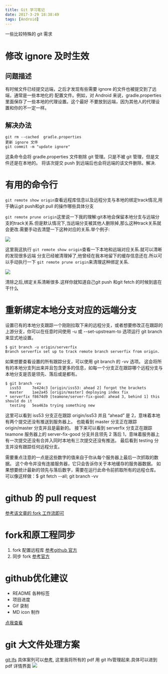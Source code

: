 ```yaml
---
title: Git 学习笔记
date: 2017-3-29 18:38:49
tags: [Android]
---
```

 一些比较特殊的 git 需求<!-- more -->
# 修改 ignore 及时生效
## 问题描述
有时候文件已经提交远端，之后才发现有些需要 ignore 的文件也被提交到了远端，通常是一些本地化的
配置文件。例如，对 Android 来说，gradle.properties 里面保存了一些本地的代理设置。这个最好
不要放到远端，因为其他人的代理设置和你的不一定一样。
## 解决办法
 ```
 git rm --cached  gradle.properties
 更新 ignore 文件
 git commit -m "update ignore"
 ```
这条命令会将 gradle.properties 文件剔除 git 管理。只是不被 git 管理，但是文件还是在本地的。
将该次提交 push 到远端后也会将远端的该文件删除。解决.

# 有用的命令行
`git remote show origin`查看远程库信息以及远程分支与本地的绑定track情况,用于确认git push和git pull 的操作哪些具体分支

`git remote prune origin`这里说一下我的理解:git本地会保留本地分支与远端分支的track关系.但是默认情况下,当远端分支被其他人删除掉,那么这种track关系就会更改.需要手动去清楚一下这种对应的关系.举个例子:

![](https://blog-image-1257302654.cos.ap-guangzhou.myqcloud.com/2018-08-24-043419.jpg)

这里我这执行
`git remote show origin`查看一下本地和远端对应关系.就可以清晰的发现很多远端
分支已经被清理掉了,他曾经在我本地留下的缓存信息还在.所以可以手动执行一下
`git remote prune origin`来清理这种绑定关系.

![](https://ws2.sinaimg.cn/large/006tNc79gy1fqjanc6kusj30og0uqdls.jpg)

清除之后,绑定关系清晰很多.这样你就知道自己git push 和git fetch 的时候到底在干什么

# 重新绑定本地分支对应的远端分支

设置已有的本地分支跟踪一个刚刚拉取下来的远程分支，或者想要修改正在跟踪的上游分支，你可以在任意时间使用 -u 或 --set-upstream-to 选项运行 git branch 来显式地设置。
```
$ git branch -u origin/serverfix
Branch serverfix set up to track remote branch serverfix from origin.
```

如果想要查看设置的所有跟踪分支，可以使用 git branch 的 -vv 选项。 这会将所有的本地分支列出来并且包含更多的信息，如每一个分支正在跟踪哪个远程分支与本地分支是否是领先、落后或是都有。
```
$ git branch -vv
  iss53     7e424c3 [origin/iss53: ahead 2] forgot the brackets
  master    1ae2a45 [origin/master] deploying index fix
* serverfix f8674d9 [teamone/server-fix-good: ahead 3, behind 1] this should do it
  testing   5ea463a trying something new
```
这里可以看到 iss53 分支正在跟踪 origin/iss53 并且 “ahead” 是 2，意味着本地有两个提交还没有推送到服务器上。 也能看到 master 分支正在跟踪 origin/master 分支并且是最新的。 接下来可以看到 serverfix 分支正在跟踪 teamone 服务器上的 server-fix-good 分支并且领先 2 落后 1，意味着服务器上有一次提交还没有合并入同时本地有三次提交还没有推送。 最后看到 testing 分支并没有跟踪任何远程分支。

需要重点注意的一点是这些数字的值来自于你从每个服务器上最后一次抓取的数据。 这个命令并没有连接服务器，它只会告诉你关于本地缓存的服务器数据。 如果想要统计最新的领先与落后数字，需要在运行此命令前抓取所有的远程仓库。 可以像这样做：$ git fetch --all; git branch -vv

# github 的 pull request
[参考该文章的 fork 工作流即可](https://github.com/geeeeeeeeek/git-recipes/wiki/3.3-%E5%88%9B%E5%BB%BA-Pull-Request)

# fork和原工程同步
1. fork 配置远程库
[参考github 官方](https://help.github.com/articles/configuring-a-remote-for-a-fork/)
2. 同步 fork
[参考官方](https://help.github.com/articles/syncing-a-fork/)

# github优化建议
- README 各种标签
- 项目进度
- Gif 录制
- MD icon 制作

[点我查看](https://mp.weixin.qq.com/s?sn=744a9ebc0425fb3fa17c3f62eb59e421&mid=2247487344&__biz=MzIwMzYwMTk1NA%3D%3D&utm_medium=email&utm_source=gank.io&idx=1)


# git 大文件处理方案
[git lfs](https://git-lfs.github.com/)
具体案列可以[参考](https://github.com/ZJsnowman/data_analysis),
这里我将所有的 pdf 用 git lfs管理起来.具体可以进到 pdf 详情界面
![](https://blog-image-1257302654.cos.ap-guangzhou.myqcloud.com/2018-08-24-043436.jpg)
